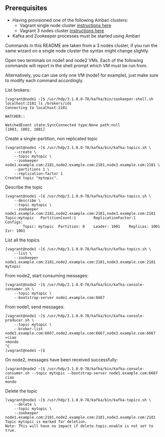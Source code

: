 ## Prerequisites

- Having provisioned one of the following Ambari clusters:
    - Vagrant single node cluster [instructions here](../02-Provision_the_environment/Vagrant_single_node/README.md)
    - Vagrant 3 nodes cluster [instructions here](../02-Provision_the_environment/Vagrant/README.md)
- Kafka and Zookeeper processes must be started using Ambari

Commands in this README are taken from a 3 nodes cluster, if you run the same wizard on a single node cluster the syntax  might change slightly.


Open two terminals on node1 and node2 VMs. Each of the following commands will report in the shell prompt which VM must be run from.

Alternatively, you can use only one VM (node1 for example), just make sure to modify each command accordingly.


List brokers:

```console
[vagrant@node1 ~]$ /usr/hdp/3.1.0.0-78/kafka/bin/zookeeper-shell.sh localhost:2181 ls /brokers/ids
Connecting to localhost:2181

WATCHER::

WatchedEvent state:SyncConnected type:None path:null
[1003, 1002, 1001]
```

Create a single-partition, non replicated topic

```console
[vagrant@node1 ~]$ /usr/hdp/3.1.0.0-78/kafka/bin/kafka-topics.sh \
    --create \
    --topic mytopic \
    --zookeeper node1.example.com:2181,node2.example.com:2181,node3.example.com:2181 \
    --partitions 1 \
    --replication-factor 1
Created topic "mytopic".
```

Describe the topic

```console
[vagrant@node1 ~]$ /usr/hdp/3.1.0.0-78/kafka/bin/kafka-topics.sh \
    --describe \
    --topic mytopic \
    --zookeeper node1.example.com:2181,node2.example.com:2181,node3.example.com:2181
Topic:mytopic   PartitionCount:1        ReplicationFactor:1     Configs:
        Topic: mytopic  Partition: 0    Leader: 1001    Replicas: 1001  Isr: 1001
```

List all the topics

```console
[vagrant@node1 ~]$ /usr/hdp/3.1.0.0-78/kafka/bin/kafka-topics.sh \
    --list \
    --zookeeper node1.example.com:2181,node2.example.com:2181,node3.example.com:2181
mytopic
```

From node2, start consuming messages:

```console
[vagrant@node2 ~]$ /usr/hdp/3.1.0.0-78/kafka/bin/kafka-console-consumer.sh \
    --topic mytopic \
    --bootstrap-server node1.example.com:6667
``` 


From node1, send messages:

```console
[vagrant@node1 ~]$ /usr/hdp/3.1.0.0-78/kafka/bin/kafka-console-producer.sh \
    --topic mytopic \
    --broker-list node1.example.com:6667,node2.example.com:6667,node3.example.com:6667
>ciao
>mondo
^C
[vagrant@node1 ~]$ 
``` 

On node2, messages have been received successfully:

```console
[vagrant@node2 ~]$ /usr/hdp/3.1.0.0-78/kafka/bin/kafka-console-consumer.sh --topic mytopic --bootstrap-server node1.example.com:6667
ciao
mondo
``` 

Delete the topic

```console
[vagrant@node1 ~]$ /usr/hdp/3.1.0.0-78/kafka/bin/kafka-topics.sh \
    --delete \
    --topic mytopic \
    --zookeeper node1.example.com:2181,node2.example.com:2181,node3.example.com:2181
Topic mytopic is marked for deletion.
Note: This will have no impact if delete.topic.enable is not set to true.
```

